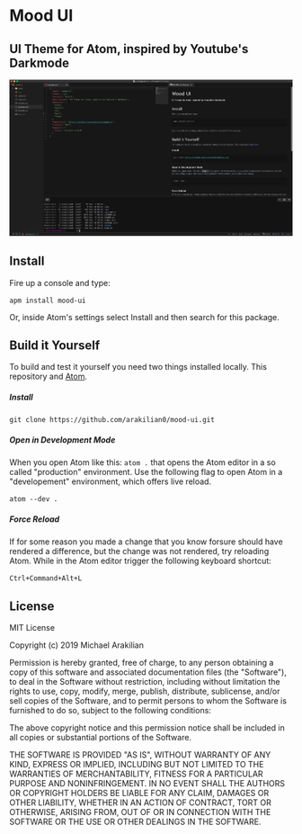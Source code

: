 # Mood UI
**UI Theme for Atom, inspired by Youtube's Darkmode**
-
![alt text](https://raw.githubusercontent.com/arakilian0/images/master/mood-ui-usage.png "Mood UI Theme")

## Install
Fire up a console and type:
```
apm install mood-ui
```
Or, inside Atom's settings select Install and then search for this package.

## Build it Yourself
To build and test it yourself you need two things installed locally. This repository and [Atom](https://atom.io).
##### Install
```
git clone https://github.com/arakilian0/mood-ui.git
```
##### Open in Development Mode
When you open Atom like this: `atom .` that opens the Atom editor in a so called "production" environment. Use the following flag to open Atom in a "developement" environment, which offers live reload.
```
atom --dev .
```
##### Force Reload
If for some reason you made a change that you know forsure should have rendered a difference, but the change was not rendered, try reloading Atom. While in the Atom editor trigger the following keyboard shortcut:
```
Ctrl+Command+Alt+L
```

## License
MIT License

Copyright (c) 2019 Michael Arakilian

Permission is hereby granted, free of charge, to any person obtaining a copy
of this software and associated documentation files (the "Software"), to deal
in the Software without restriction, including without limitation the rights
to use, copy, modify, merge, publish, distribute, sublicense, and/or sell
copies of the Software, and to permit persons to whom the Software is
furnished to do so, subject to the following conditions:

The above copyright notice and this permission notice shall be included in all
copies or substantial portions of the Software.

THE SOFTWARE IS PROVIDED "AS IS", WITHOUT WARRANTY OF ANY KIND, EXPRESS OR
IMPLIED, INCLUDING BUT NOT LIMITED TO THE WARRANTIES OF MERCHANTABILITY,
FITNESS FOR A PARTICULAR PURPOSE AND NONINFRINGEMENT. IN NO EVENT SHALL THE
AUTHORS OR COPYRIGHT HOLDERS BE LIABLE FOR ANY CLAIM, DAMAGES OR OTHER
LIABILITY, WHETHER IN AN ACTION OF CONTRACT, TORT OR OTHERWISE, ARISING FROM,
OUT OF OR IN CONNECTION WITH THE SOFTWARE OR THE USE OR OTHER DEALINGS IN THE
SOFTWARE.
